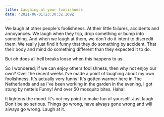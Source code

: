 ```yaml
---
title: Laughing at your foolishness
date: '2021-06-01T23:30:32.169Z'
---
```


We laugh at other people's foolishness. At their little failures, accidents and annoyances. We laugh when they trip, drop something or bump into something. And when we laugh at them, we don't do it intent to discredit them. We really just find it funny that they do something by accident. That their body and mind do something different than they expected it to do.

But oh does all hell breaks loose when this happens to us.

So I wondered; if we can enjoy others foolishness, then why not enjoy our own? Over the recent weeks I've made a point of laughing about my own foolishness. It's actually very funny! It's gotten warmer here in The Netherlands and as I've been working in the garden in the evening, I got stung by nettels Funny! And over 50 mosquito bites. Haha!

It lightens the mood. It's not my point to make fun of yourself. Just laugh. Don't be so serious. Things go wrong, have always gone wrong and will always go wrong. Laugh at it.
